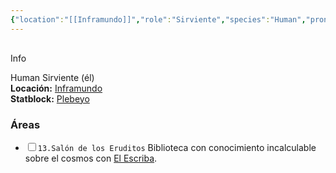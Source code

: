 ```yaml
---
{"location":"[[Inframundo]]","role":"Sirviente","species":"Human","pronouns":"él","reference":"","image":"","description":"Human Sirviente (él)","statblock":"[[Plebeyo]]","patron":"","type":"Personas","dg-publish":false,"dg-publish-dm":true,"permalink":"/personas/el-escriba/","dgPassFrontmatter":true}
---
```


<p><span><div data-callout-metadata="" data-callout-fold="" data-callout="info" class="callout node-insert-event"><div class="callout-title" dir="auto"><div class="callout-icon"><svg width="16" height="16"></svg></div><div class="callout-title-inner">Info</div></div><div class="callout-content">
<p dir="auto"> Human Sirviente (él)<br>
<strong>Locación:</strong> <a data-tooltip-position="top" aria-label="Lugares/Inframundo.md" data-href="Lugares/Inframundo.md" href="Lugares/Inframundo.md" class="internal-link" target="_blank" rel="noopener nofollow">Inframundo</a><br>
<strong>Statblock:</strong> <a data-tooltip-position="top" aria-label="Statblocks/Plebeyo.md" data-href="Statblocks/Plebeyo.md" href="Statblocks/Plebeyo.md" class="internal-link" target="_blank" rel="noopener nofollow">Plebeyo</a></p>
</div></div></span></p><h3><span>Áreas</span></h3><div><ul class="contains-task-list"><li data-task=" " class="dataview task-list-item"><input type="checkbox" class="dataview task-list-item-checkbox"><span><code>13.Salón de los Eruditos</code> Biblioteca con conocimiento incalculable sobre el cosmos con <a data-tooltip-position="top" aria-label="Personas/El Escriba" data-href="Personas/El Escriba" href="Personas/El Escriba" class="internal-link" target="_blank" rel="noopener nofollow">El Escriba</a>.</span></li></ul></div>